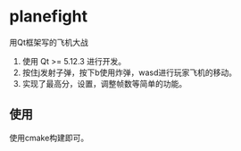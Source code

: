 # planefight

用Qt框架写的飞机大战

1. 使用 Qt >= 5.12.3 进行开发。
2. 按住j发射子弹，按下b使用炸弹，wasd进行玩家飞机的移动。
3. 实现了最高分，设置，调整帧数等简单的功能。

## 使用

使用cmake构建即可。